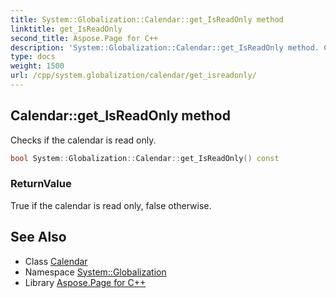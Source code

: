 ```yaml
---
title: System::Globalization::Calendar::get_IsReadOnly method
linktitle: get_IsReadOnly
second_title: Aspose.Page for C++
description: 'System::Globalization::Calendar::get_IsReadOnly method. Checks if the calendar is read only in C++.'
type: docs
weight: 1500
url: /cpp/system.globalization/calendar/get_isreadonly/
---
```

## Calendar::get_IsReadOnly method


Checks if the calendar is read only.

```cpp
bool System::Globalization::Calendar::get_IsReadOnly() const
```


### ReturnValue

True if the calendar is read only, false otherwise.

## See Also

* Class [Calendar](../)
* Namespace [System::Globalization](../../)
* Library [Aspose.Page for C++](../../../)
